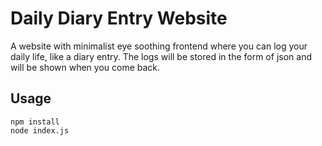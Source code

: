 # Daily Diary Entry Website

A website with minimalist eye soothing frontend where you can log your daily life, like a diary entry.
The logs will be stored in the form of json and will be shown when you come back.


## Usage

```
npm install
node index.js
```